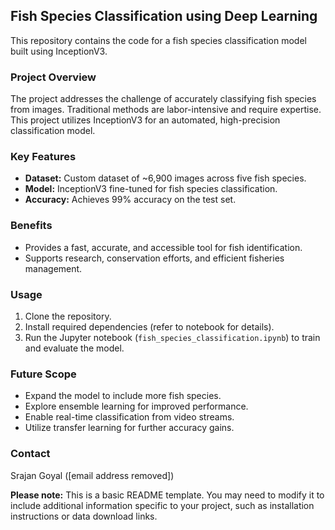 ## Fish Species Classification using Deep Learning

This repository contains the code for a fish species classification model built using InceptionV3.

### Project Overview

The project addresses the challenge of accurately classifying fish species from images. Traditional methods are labor-intensive and require expertise. This project utilizes InceptionV3 for an automated, high-precision classification model.

### Key Features

* **Dataset:** Custom dataset of ~6,900 images across five fish species.
* **Model:** InceptionV3 fine-tuned for fish species classification.
* **Accuracy:** Achieves 99% accuracy on the test set.

### Benefits

* Provides a fast, accurate, and accessible tool for fish identification.
* Supports research, conservation efforts, and efficient fisheries management.

### Usage

1. Clone the repository.
2. Install required dependencies (refer to notebook for details).
3. Run the Jupyter notebook (`fish_species_classification.ipynb`) to train and evaluate the model.

### Future Scope

* Expand the model to include more fish species.
* Explore ensemble learning for improved performance.
* Enable real-time classification from video streams.
* Utilize transfer learning for further accuracy gains.

### Contact

Srajan Goyal ([email address removed])

**Please note:** This is a basic README template. You may need to modify it to include additional information specific to your project, such as installation instructions or data download links.
